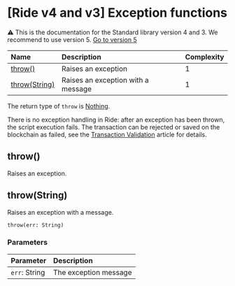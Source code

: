 # [Ride v4 and v3] Exception functions

:warning: This is the documentation for the Standard library version 4 and 3. We recommend to use version 5. [Go to version 5](/en/ride/functions/built-in-functions/exception-functions)

| Name | Description | Complexity |
| :--- | :--- | :--- |
| [throw()](#throw) | Raises an exception | 1 |
| [throw(String)](#throw-string) | Raises an exception with a message | 1 |

The return type of `throw` is [Nothing](/en/ride/v4/data-types/).

There is no exception handling in Ride: after an exception has been thrown, the script execution fails. The transaction can be rejected or saved on the blockchain as failed, see the [Transaction Validation](/en/blockchain/transaction/transaction-validation) article for details.

## throw()

Raises an exception.

## throw(String)

Raises an exception with a message.

```
throw(err: String)
```

### Parameters

| Parameter | Description |
| :--- | :--- |
| `err`: String | The exception message |
